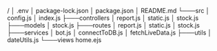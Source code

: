 /
│   .env
│   package-lock.json
│   package.json
│   README.md
└───src
    │   config.js
    │   index.js
    ├───controllers
    │       report.js
    │       static.js
    │       stock.js
    ├───models
    │       stock.js
    ├───routes
    │       report.js
    │       static.js
    │       stock.js
    ├───services
    │       bot.js
    │       connectToDB.js
    │       fetchLiveData.js
    ├───utils
    │       dateUtils.js
    └───views
            home.ejs